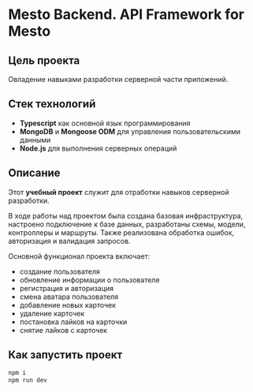 # Mesto Backend. API Framework for Mesto

## Цель проекта

Овладение навыками разработки серверной части приложений.

## Стек технологий

- **Typescript** как основной язык программирования
- **MongoDB** и **Mongoose ODM** для управления пользовательскими данными
- **Node.js** для выполнения серверных операций

## Описание

Этот **учебный проект** служит для отработки навыков серверной разработки.

В ходе работы над проектом была создана базовая инфраструктура, настроено подключение к базе данных, разработаны схемы, модели, контроллеры и маршруты. Также реализована обработка ошибок, авторизация и валидация запросов.

Основной функционал проекта включает:
- создание пользователя
- обновление информации о пользователе
- регистрация и авторизация
- смена аватара пользователя
- добавление новых карточек
- удаление карточек
- постановка лайков на карточки
- снятие лайков с карточек

## Как запустить проект

```sh
npm i
npm run dev
```
